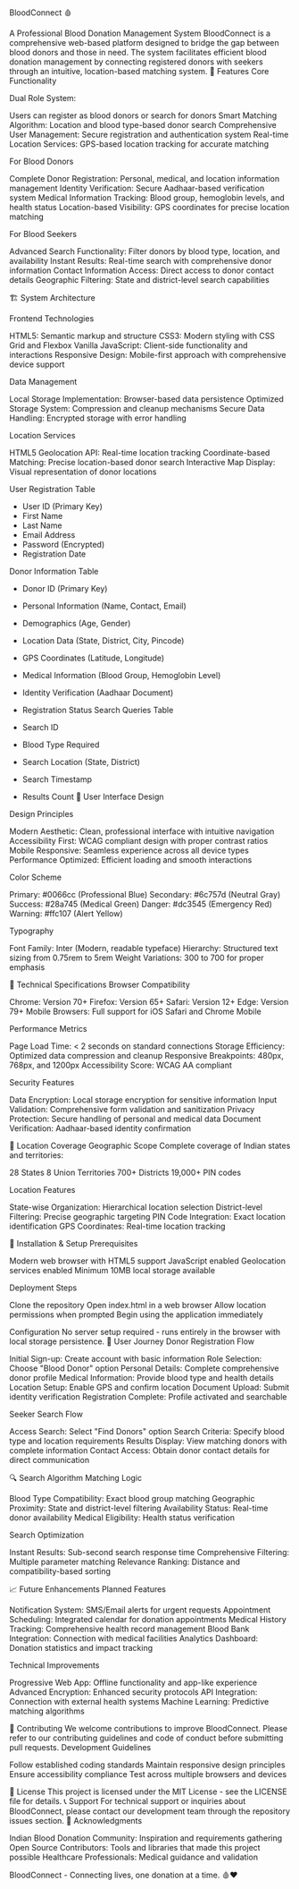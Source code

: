 BloodConnect 🩸


A Professional Blood Donation Management System
BloodConnect is a comprehensive web-based platform designed to bridge the gap between blood donors and those in need. The system facilitates efficient blood donation management by connecting registered donors with seekers through an intuitive, location-based matching system.
🌟 Features
Core Functionality

Dual Role System: 

Users can register as blood donors or search for donors
Smart Matching Algorithm: Location and blood type-based donor search
Comprehensive User Management: Secure registration and authentication system
Real-time Location Services: GPS-based location tracking for accurate matching

For Blood Donors

Complete Donor Registration: Personal, medical, and location information management
Identity Verification: Secure Aadhaar-based verification system
Medical Information Tracking: Blood group, hemoglobin levels, and health status
Location-based Visibility: GPS coordinates for precise location matching

For Blood Seekers

Advanced Search Functionality: Filter donors by blood type, location, and availability
Instant Results: Real-time search with comprehensive donor information
Contact Information Access: Direct access to donor contact details
Geographic Filtering: State and district-level search capabilities

🏗️ System Architecture


Frontend Technologies


HTML5: Semantic markup and structure
CSS3: Modern styling with CSS Grid and Flexbox
Vanilla JavaScript: Client-side functionality and interactions
Responsive Design: Mobile-first approach with comprehensive device support


Data Management


Local Storage Implementation: Browser-based data persistence
Optimized Storage System: Compression and cleanup mechanisms
Secure Data Handling: Encrypted storage with error handling


Location Services


HTML5 Geolocation API: Real-time location tracking
Coordinate-based Matching: Precise location-based donor search
Interactive Map Display: Visual representation of donor locations



User Registration Table


- User ID (Primary Key)
- First Name
- Last Name
- Email Address
- Password (Encrypted)
- Registration Date


Donor Information Table


- Donor ID (Primary Key)
- Personal Information (Name, Contact, Email)
- Demographics (Age, Gender)
- Location Data (State, District, City, Pincode)
- GPS Coordinates (Latitude, Longitude)
- Medical Information (Blood Group, Hemoglobin Level)
- Identity Verification (Aadhaar Document)
- Registration Status
Search Queries Table


- Search ID
- Blood Type Required
- Search Location (State, District)
- Search Timestamp
- Results Count
🎨 User Interface Design


Design Principles

Modern Aesthetic: Clean, professional interface with intuitive navigation
Accessibility First: WCAG compliant design with proper contrast ratios
Mobile Responsive: Seamless experience across all device types
Performance Optimized: Efficient loading and smooth interactions

Color Scheme

Primary: #0066cc (Professional Blue)
Secondary: #6c757d (Neutral Gray)
Success: #28a745 (Medical Green)
Danger: #dc3545 (Emergency Red)
Warning: #ffc107 (Alert Yellow)

Typography

Font Family: Inter (Modern, readable typeface)
Hierarchy: Structured text sizing from 0.75rem to 5rem
Weight Variations: 300 to 700 for proper emphasis

🔧 Technical Specifications
Browser Compatibility

Chrome: Version 70+
Firefox: Version 65+
Safari: Version 12+
Edge: Version 79+
Mobile Browsers: Full support for iOS Safari and Chrome Mobile

Performance Metrics

Page Load Time: < 2 seconds on standard connections
Storage Efficiency: Optimized data compression and cleanup
Responsive Breakpoints: 480px, 768px, and 1200px
Accessibility Score: WCAG AA compliant

Security Features

Data Encryption: Local storage encryption for sensitive information
Input Validation: Comprehensive form validation and sanitization
Privacy Protection: Secure handling of personal and medical data
Document Verification: Aadhaar-based identity confirmation

📍 Location Coverage
Geographic Scope
Complete coverage of Indian states and territories:

28 States
8 Union Territories
700+ Districts
19,000+ PIN codes

Location Features

State-wise Organization: Hierarchical location selection
District-level Filtering: Precise geographic targeting
PIN Code Integration: Exact location identification
GPS Coordinates: Real-time location tracking

🚀 Installation & Setup
Prerequisites

Modern web browser with HTML5 support
JavaScript enabled
Geolocation services enabled
Minimum 10MB local storage available

Deployment Steps

Clone the repository
Open index.html in a web browser
Allow location permissions when prompted
Begin using the application immediately

Configuration
No server setup required - runs entirely in the browser with local storage persistence.
📱 User Journey
Donor Registration Flow

Initial Sign-up: Create account with basic information
Role Selection: Choose "Blood Donor" option
Personal Details: Complete comprehensive donor profile
Medical Information: Provide blood type and health details
Location Setup: Enable GPS and confirm location
Document Upload: Submit identity verification
Registration Complete: Profile activated and searchable

Seeker Search Flow

Access Search: Select "Find Donors" option
Search Criteria: Specify blood type and location requirements
Results Display: View matching donors with complete information
Contact Access: Obtain donor contact details for direct communication

🔍 Search Algorithm
Matching Logic

Blood Type Compatibility: Exact blood group matching
Geographic Proximity: State and district-level filtering
Availability Status: Real-time donor availability
Medical Eligibility: Health status verification

Search Optimization

Instant Results: Sub-second search response time
Comprehensive Filtering: Multiple parameter matching
Relevance Ranking: Distance and compatibility-based sorting

📈 Future Enhancements
Planned Features

Notification System: SMS/Email alerts for urgent requests
Appointment Scheduling: Integrated calendar for donation appointments
Medical History Tracking: Comprehensive health record management
Blood Bank Integration: Connection with medical facilities
Analytics Dashboard: Donation statistics and impact tracking

Technical Improvements

Progressive Web App: Offline functionality and app-like experience
Advanced Encryption: Enhanced security protocols
API Integration: Connection with external health systems
Machine Learning: Predictive matching algorithms

🤝 Contributing
We welcome contributions to improve BloodConnect. Please refer to our contributing guidelines and code of conduct before submitting pull requests.
Development Guidelines

Follow established coding standards
Maintain responsive design principles
Ensure accessibility compliance
Test across multiple browsers and devices

📄 License
This project is licensed under the MIT License - see the LICENSE file for details.
📞 Support
For technical support or inquiries about BloodConnect, please contact our development team through the repository issues section.
🙏 Acknowledgments

Indian Blood Donation Community: Inspiration and requirements gathering
Open Source Contributors: Tools and libraries that made this project possible
Healthcare Professionals: Medical guidance and validation


BloodConnect - Connecting lives, one donation at a time. 🩸❤️
